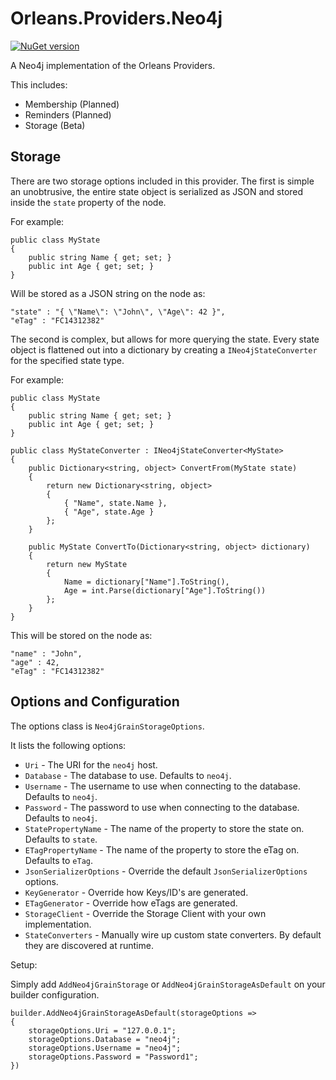 # Orleans.Providers.Neo4j

[![NuGet version](https://badge.fury.io/nu/Orleans.Providers.Neo4j.svg)](https://badge.fury.io/nu/Orleans.Providers.Neo4j)

A Neo4j implementation of the Orleans Providers. 

This includes:

 * Membership (Planned)
 * Reminders (Planned)
 * Storage (Beta)

## Storage

There are two storage options included in this provider.
The first is simple an unobtrusive, 
the entire state object is serialized as JSON and stored inside the `state` property of the node.

For example:

```
public class MyState
{
	public string Name { get; set; }
	public int Age { get; set; }
}
```

Will be stored as a JSON string on the node as:

```
"state" : "{ \"Name\": \"John\", \"Age\": 42 }",
"eTag" : "FC14312382"
```


The second is complex, but allows for more querying the state. 
Every state object is flattened out into a dictionary by creating a `INeo4jStateConverter` for the specified state type.

For example:

```
public class MyState
{
	public string Name { get; set; }
	public int Age { get; set; }
}

public class MyStateConverter : INeo4jStateConverter<MyState>
{
	public Dictionary<string, object> ConvertFrom(MyState state)
	{
		return new Dictionary<string, object>
		{
			{ "Name", state.Name },
			{ "Age", state.Age }
		};
	}

	public MyState ConvertTo(Dictionary<string, object> dictionary)
	{
		return new MyState
		{
			Name = dictionary["Name"].ToString(),
			Age = int.Parse(dictionary["Age"].ToString())
		};
	}
}
```

This will be stored on the node as:

```
"name" : "John",
"age" : 42,
"eTag" : "FC14312382"
```

## Options and Configuration

The options class is `Neo4jGrainStorageOptions`.

It lists the following options:

 * `Uri` - The URI for the `neo4j` host.
 * `Database` - The database to use. Defaults to `neo4j`.
 * `Username` - The username to use when connecting to the database. Defaults to `neo4j`.
 * `Password` - The password to use when connecting to the database. Defaults to `neo4j`.
 * `StatePropertyName` - The name of the property to store the state on. Defaults to `state`.
 * `ETagPropertyName` - The name of the property to store the eTag on. Defaults to `eTag`.
 * `JsonSerializerOptions` - Override the default `JsonSerializerOptions` options.
 * `KeyGenerator` - Override how Keys/ID's are generated.
 * `ETagGenerator` - Override how eTags are generated.
 * `StorageClient` - Override the Storage Client with your own implementation.
 * `StateConverters` - Manually wire up custom state converters. By default they are discovered at runtime.

Setup:

Simply add `AddNeo4jGrainStorage` or `AddNeo4jGrainStorageAsDefault` on your builder configuration.

```
builder.AddNeo4jGrainStorageAsDefault(storageOptions =>
{
    storageOptions.Uri = "127.0.0.1";
    storageOptions.Database = "neo4j";
    storageOptions.Username = "neo4j";
    storageOptions.Password = "Password1";
})
```
